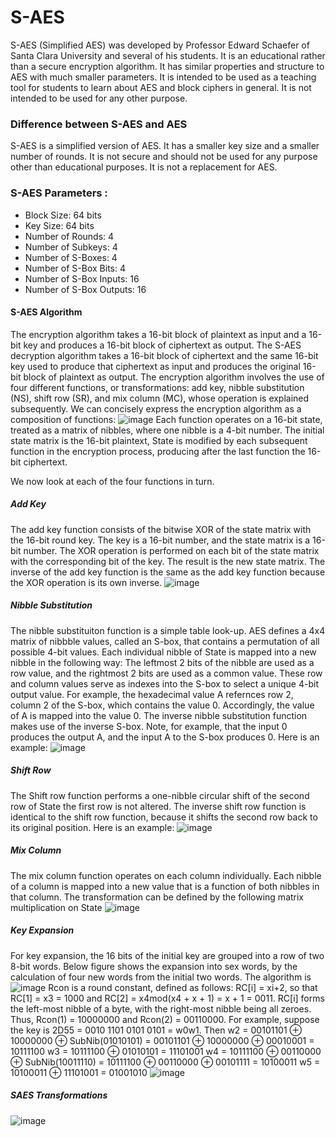 # S-AES
S-AES (Simplified AES) was developed by Professor Edward Schaefer of Santa Clara University and several of his students. It is an educational rather than a secure encryption algorithm. It has similar properties and structure to AES with much smaller parameters. It is intended to be used as a teaching tool for students to learn about AES and block ciphers in general. It is not intended to be used for any other purpose.

### Difference between S-AES and AES
S-AES is a simplified version of AES. It has a smaller key size and a smaller number of rounds. It is not secure and should not be used for any purpose other than educational purposes. It is not a replacement for AES. 

### S-AES Parameters : 
* Block Size: 64 bits
* Key Size: 64 bits
* Number of Rounds: 4
* Number of Subkeys: 4
* Number of S-Boxes: 4
* Number of S-Box Bits: 4
* Number of S-Box Inputs: 16
* Number of S-Box Outputs: 16

#### S-AES Algorithm
The encryption algorithm takes a 16-bit block of plaintext as input and a 16-bit key and produces a 16-bit block of ciphertext as output. The S-AES decryption algorithm takes a 16-bit block of ciphertext and the same 16-bit key used to produce that ciphertext as input and produces the original 16-bit block of plaintext as output. The encryption algorithm involves the use of four different functions, or transformations: add key, nibble substitution (NS), shift row (SR), and mix column (MC), whose operation is explained subsequently. We can concisely express the encryption algorithm as a composition of functions:
![image](https://user-images.githubusercontent.com/72398218/208376847-6a5eaa28-50f7-490f-89ca-dc0c3bc8d7fb.png)
Each function operates on a 16-bit state, treated as a matrix of nibbles, where one nibble is a 4-bit number. The initial state matrix is the 16-bit plaintext, State is modified by each subsequent function in the encryption process, producing after the last function the 16-bit ciphertext.

We now look at each of the four functions in turn.
##### Add Key
The add key function consists of the bitwise XOR of the state matrix with the 16-bit round key. The key is a 16-bit number, and the state matrix is a 16-bit number. The XOR operation is performed on each bit of the state matrix with the corresponding bit of the key. The result is the new state matrix.
The inverse of the add key function is the same as the add key function because the XOR operation is its own inverse.
![image](https://user-images.githubusercontent.com/72398218/208418854-0c0546b9-2b2b-4924-93a8-c3ddf7e59b4f.png)

##### Nibble Substitution
The nibble substituiton function is a simple table look-up. AES defines a 4x4 matrix of nibbble values, called an S-box, that contains a permutation of all possible 4-bit values. Each individual nibble of State is mapped into a new nibble in the following way: The leftmost 2 bits of the nibble are used as a row value, and the rightmost 2 bits are used as a common value. These row and column values serve as indexes into the S-box to select a unique 4-bit output value. For example, the hexadecimal value A refernces row 2, column 2 of the S-box, which contains the value 0. Accordingly, the value of A is mapped into the value 0. The inverse nibble substitution function makes use of the inverse S-box. Note, for example, that the input 0 produces the output A, and the input A to the S-box produces 0. Here is an example:
![image](https://user-images.githubusercontent.com/72398218/208585935-bb24140a-64bb-4a29-8fee-b90d122d69c0.png)

##### Shift Row
The Shift row function performs a one-nibble circular shift of the second row of State the first row is not altered. The inverse shift row function is identical to the shift row function, because it shifts the second row back to its original position. Here is an example:
![image](https://user-images.githubusercontent.com/72398218/208586434-9358e933-3a15-4228-be94-5594b8a565c3.png)

##### Mix Column
The mix column function operates on each column individually. Each nibble of a column is mapped into a new value that is a function of both nibbles in that column. The transformation can be defined by the following matrix multiplication on State
![image](https://user-images.githubusercontent.com/72398218/208586929-4d9906d4-cb51-41fb-ac5d-385472e3bb23.png)

##### Key Expansion
For key expansion, the 16 bits of the initial key are grouped into a row of two 8-bit words. Below figure shows the expansion into sex words, by the calculation of four new words from the initial two words. The algorithm is
![image](https://user-images.githubusercontent.com/72398218/208587160-1b9233a9-1c71-41c2-8825-ff2f00cbc2af.png)
Rcon is a round constant, defined as follows: RC[i] = xi+2, so that RC[1] = x3 = 1000 and RC[2] = x4mod(x4 + x + 1) = x + 1 = 0011. RC[i] forms the left-most nibble of a byte, with the right-most nibble being all zeroes. Thus, Rcon(1) = 10000000 and Rcon(2) = 00110000. For example, suppose the key is 2D55 = 0010 1101 0101 0101 = w0w1. Then 
w2 = 00101101 ⊕ 10000000 ⊕ SubNib(01010101)
= 00101101 ⊕ 10000000 ⊕ 00010001 = 10111100
w3 = 10111100 ⊕ 01010101 = 11101001
w4 = 10111100 ⊕ 00110000 ⊕ SubNib(10011110)
= 10111100 ⊕ 00110000 ⊕ 00101111 = 10100011
w5 = 10100011 ⊕ 11101001 = 01001010
![image](https://user-images.githubusercontent.com/72398218/208587289-9c85ec49-ae0c-4290-8b01-3e2e9ef6ab6a.png)

##### SAES Transformations
![image](https://user-images.githubusercontent.com/72398218/208587530-c0e785e8-c582-4e47-b354-194b622d9ef7.png)
